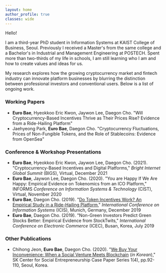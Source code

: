 ```yaml
---
layout: home
author_profile: true
classes: wide
---
```


Hello!

I am a third-year PhD student in Information Systems at KAIST College of Business, Seoul. Previously I received a Master's from the same college and a Bachelor's in Industrial and Management Engineering at POSTECH. Spent more than two-thirds of my life in schools, I am still learning who I am and how to create values and ideas for us.

My research explores how the growing cryptocurrency market and fintech industry can innovate platform businesses by blurring the distinction between professional investors and conventional users. Below is a list of ongoing work.


### Working Papers
* **Euro Bae**, Hyeokkoo Eric Kwon, Jaywon Lee, Daegon Cho. "Will Cryptocurrency-Based Incentives Thrive as Their Prices Rise? Evidence from a Ride-Hailing Platform"
* Jaehyeong Park, **Euro Bae**, Daegon Cho. "Cryptocurrency Fluctuations, Prices of Non-Fungible Tokens, and the Role of Stablecoins: Evidence from OpenSea"

### Conference & Workshop Presentations
* **Euro Bae**, Hyeokkoo Eric Kwon, Jaywon Lee, Daegon Cho. (2021). "Cryptocurrency-Based Incentives and Digital Platforms," _Bright Internet Global Summit_ (BIGS), Virtual, December 2021
* **Euro Bae**, Jaywon Lee, Daegon Cho. (2020). "You are Happy If We Are Happy: Empirical Evidence on Tokenomics from an ICO Platform," INFORMS _Conference on Information Systems & Technology_ (CIST), Virtual, November 2020
* **Euro Bae**, Daegon Cho. (2019). "[Do Token Incentives Work? An Empirical Study in a Ride-Hailing Platform](https://aisel.aisnet.org/icis2019/blockchain_fintech/blockchain_fintech/5/)," _International Conference on Information Systems_ (ICIS), Munich, Germany, December 2019
* **Euro Bae**, Daegon Cho. (2019). "Non-Green Investors Predict Green Stocks Better: Empirical Evidence from StockTwits," _International Conference on Electronic Commerce_ (ICEC), Busan, Korea, July 2019

### Other Publications
* Chihong Jeon, **Euro Bae**, Daegon Cho. (2020). "[We Buy Your Inconvenience: When a Social Venture Meets Blockchain](https://sksecenter.kaist.ac.kr/bbs/download.php?bo_table=B34_1&wr_id=9&no=1) (_in Korean_)," SK Center for Social Entrepreneurship Case Paper Series 1(4), pp.92-110, Seoul, Korea.
